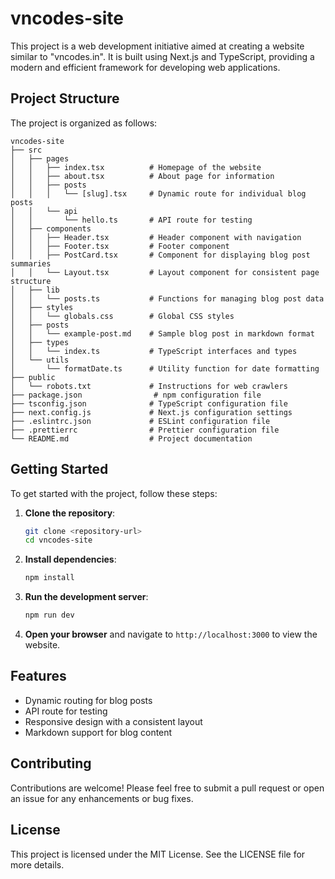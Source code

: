 # vncodes-site

This project is a web development initiative aimed at creating a website similar to "vncodes.in". It is built using Next.js and TypeScript, providing a modern and efficient framework for developing web applications.

## Project Structure

The project is organized as follows:

```
vncodes-site
├── src
│   ├── pages
│   │   ├── index.tsx          # Homepage of the website
│   │   ├── about.tsx          # About page for information
│   │   ├── posts
│   │   │   └── [slug].tsx     # Dynamic route for individual blog posts
│   │   └── api
│   │       └── hello.ts       # API route for testing
│   ├── components
│   │   ├── Header.tsx         # Header component with navigation
│   │   ├── Footer.tsx         # Footer component
│   │   ├── PostCard.tsx       # Component for displaying blog post summaries
│   │   └── Layout.tsx         # Layout component for consistent page structure
│   ├── lib
│   │   └── posts.ts           # Functions for managing blog post data
│   ├── styles
│   │   └── globals.css        # Global CSS styles
│   ├── posts
│   │   └── example-post.md    # Sample blog post in markdown format
│   ├── types
│   │   └── index.ts           # TypeScript interfaces and types
│   └── utils
│       └── formatDate.ts      # Utility function for date formatting
├── public
│   └── robots.txt             # Instructions for web crawlers
├── package.json                # npm configuration file
├── tsconfig.json              # TypeScript configuration file
├── next.config.js             # Next.js configuration settings
├── .eslintrc.json             # ESLint configuration file
├── .prettierrc                # Prettier configuration file
└── README.md                  # Project documentation
```

## Getting Started

To get started with the project, follow these steps:

1. **Clone the repository**:
   ```bash
   git clone <repository-url>
   cd vncodes-site
   ```

2. **Install dependencies**:
   ```bash
   npm install
   ```

3. **Run the development server**:
   ```bash
   npm run dev
   ```

4. **Open your browser** and navigate to `http://localhost:3000` to view the website.

## Features

- Dynamic routing for blog posts
- API route for testing
- Responsive design with a consistent layout
- Markdown support for blog content

## Contributing

Contributions are welcome! Please feel free to submit a pull request or open an issue for any enhancements or bug fixes.

## License

This project is licensed under the MIT License. See the LICENSE file for more details.